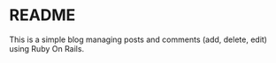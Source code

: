 # README

This is a simple blog managing posts and comments (add, delete, edit) using Ruby On Rails.
